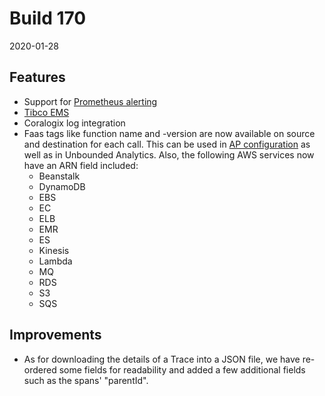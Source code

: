 # Build 170

2020-01-28

## Features

- Support for [Prometheus alerting](https://docs.instana.io/quick_start/alerting/#prometheus-webhook)
- [Tibco EMS](https://docs.instana.io/ecosystem/tibco-ems)
- Coralogix log integration
- Faas tags like function name and -version are now available on source and destination for each call. This can be used in [AP configuration](https://docs.instana.io/products/application_service_management/#configuration) as well as in Unbounded Analytics. Also, the following AWS services now have an ARN field included:
  - Beanstalk
  - DynamoDB
  - EBS
  - EC
  - ELB
  - EMR
  - ES
  - Kinesis
  - Lambda
  - MQ
  - RDS
  - S3
  - SQS

## Improvements

- As for downloading the details of a Trace into a JSON file, we have re-ordered some fields for readability and added a few additional fields such as the spans' "parentId".
